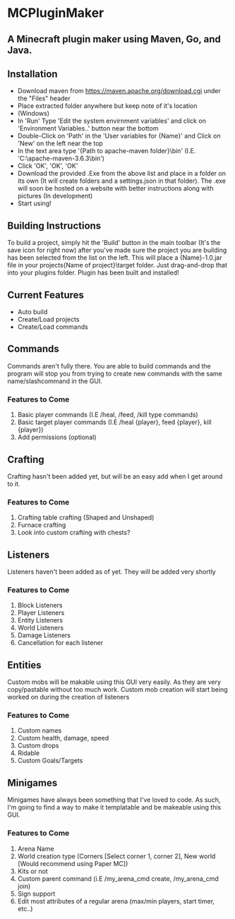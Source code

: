 # MCPluginMaker
A Minecraft plugin maker using Maven, Go, and Java.
-----------------------------------------------------------
## Installation
* Download maven from https://maven.apache.org/download.cgi under the "Files" header
* Place extracted folder anywhere but keep note of it's location
* (Windows)
* In 'Run' Type 'Edit the system envirnment variables' and click on 'Environment Variables..' button near the bottom
* Double-Click on 'Path' in the 'User variables for {Name}' and Click on 'New' on the left near the top
* In the text area type '{Path to apache-maven folder}\bin' (I.E. 'C:\apache-maven-3.6.3\bin')
* Click 'OK', 'OK', 'OK'
* Download the provided .Exe from the above list and place in a folder on its own (It will create folders and a settings.json in that folder). The .exe will soon be hosted on a website with better instructions along with pictures (In development)
* Start using!
## Building Instructions
To build a project, simply hit the 'Build' button in the main toolbar (It's the save icon for right now) after you've made sure the project you are building has been selected from the list on the left. This will place a {Name}-1.0.jar file in your projects\{Name of project}\target folder. Just drag-and-drop that into your plugins folder. Plugin has been built and installed!
## Current Features
* Auto build
* Create/Load projects
* Create/Load commands
## Commands
Commands aren't fully there. You are able to build commands and 
the program will stop you from trying to create new commands with the same name/slashcommand in the GUI.
### Features to Come
1. Basic player commands (I.E /heal, /feed, /kill type commands)
2. Basic target player commands (I.E /heal {player}, feed {player}, kill {player})
3. Add permissions (optional)
## Crafting
Crafting hasn't been added yet, but will be an easy add when I get around to it.
### Features to Come
1. Crafting table crafting (Shaped and Unshaped)
2. Furnace crafting
3. Look into custom crafting with chests?
## Listeners
Listeners haven't been added as of yet. They will be added very shortly
### Features to Come
1. Block Listeners
2. Player Listeners
3. Entity Listeners
4. World Listeners
5. Damage Listeners
6. Cancellation for each listener
## Entities
Custom mobs will be makable using this GUI very easily. As they are very copy/pastable without too much work. 
Custom mob creation will start being worked on during the creation of listeners
### Features to Come
1. Custom names
2. Custom health, damage, speed
3. Custom drops
4. Ridable
5. Custom Goals/Targets
## Minigames
Minigames have always been something that I've loved to code. As such, I'm going to find a way to make it templatable and be makeable using this GUI.
### Features to Come
1. Arena Name
2. World creation type (Corners [Select corner 1, corner 2], New world [Would recommend using Paper MC])
3. Kits or not
4. Custom parent command (i.E /my_arena_cmd create, /my_arena_cmd join)
5. Sign support
6. Edit most attributes of a regular arena (max/min players, start timer, etc..)
